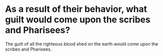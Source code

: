 # As a result of their behavior, what guilt would come upon the scribes and Pharisees?

The guilt of all the righteous blood shed on the earth would come upon the scribes and Pharisees.
